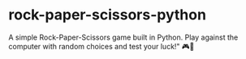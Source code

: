 # rock-paper-scissors-python
A simple Rock-Paper-Scissors game built in Python. Play against the computer with random choices and test your luck!" 🎮🐍
